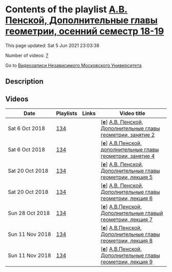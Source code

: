 # Contents of the playlist [А.В. Пенской, Дополнительные главы геометрии, осенний семестр 18-19](https://www.youtube.com/playlist?list=PLp9ABVh6_x4G7b0eHnCWcTOlJyzAbGYxJ)

This page updated: Sat 5 Jun 2021 23:03:38

Number of videos: [7](#videos)

Go to [Видеозаписи Независимого Московского Университета](../README.md)

## Description



## Videos

|Date|Playlists|Links|Video title|
|---|---|---|---|
| Sat&nbsp;6&nbsp;Oct&nbsp;2018 | [134](../playlists/134 "А.В. Пенской, Дополнительные главы геометрии, осенний семестр 18-19") |  | [[**e**](https://studio.youtube.com/video/TvVcaSJjDfQ/edit "Edit")] [А.В. Пенской, Дополнительные главы геометрии, занятие 2](https://www.youtube.com/watch?v=TvVcaSJjDfQ&list=PLp9ABVh6_x4G7b0eHnCWcTOlJyzAbGYxJ "Описание") |
| Sat&nbsp;6&nbsp;Oct&nbsp;2018 | [134](../playlists/134 "А.В. Пенской, Дополнительные главы геометрии, осенний семестр 18-19") |  | [[**e**](https://studio.youtube.com/video/tpn4U3vb_Xc/edit "Edit")] [А.В.Пенской, дополнительные главы геометрии, занятие 4](https://www.youtube.com/watch?v=tpn4U3vb_Xc&list=PLp9ABVh6_x4G7b0eHnCWcTOlJyzAbGYxJ "04.10.2018") |
| Sat&nbsp;20&nbsp;Oct&nbsp;2018 | [134](../playlists/134 "А.В. Пенской, Дополнительные главы геометрии, осенний семестр 18-19") |  | [[**e**](https://studio.youtube.com/video/ygicPCzMKaw/edit "Edit")] [А.В. Пенской, Дополнительные главы геометрии, лекция 5](https://www.youtube.com/watch?v=ygicPCzMKaw&list=PLp9ABVh6_x4G7b0eHnCWcTOlJyzAbGYxJ "11.10.2018") |
| Sat&nbsp;20&nbsp;Oct&nbsp;2018 | [134](../playlists/134 "А.В. Пенской, Дополнительные главы геометрии, осенний семестр 18-19") |  | [[**e**](https://studio.youtube.com/video/9vjylALy8Ks/edit "Edit")] [А.В. Пенской, Дополнительные главы геометрии, лекция 6](https://www.youtube.com/watch?v=9vjylALy8Ks&list=PLp9ABVh6_x4G7b0eHnCWcTOlJyzAbGYxJ "18.10.2018") |
| Sun&nbsp;28&nbsp;Oct&nbsp;2018 | [134](../playlists/134 "А.В. Пенской, Дополнительные главы геометрии, осенний семестр 18-19") |  | [[**e**](https://studio.youtube.com/video/PMTUZBI3LEw/edit "Edit")] [А.В.Пенской, Дополнительные главый геометрии, лекция 7](https://www.youtube.com/watch?v=PMTUZBI3LEw&list=PLp9ABVh6_x4G7b0eHnCWcTOlJyzAbGYxJ "25.10.2018") |
| Sun&nbsp;11&nbsp;Nov&nbsp;2018 | [134](../playlists/134 "А.В. Пенской, Дополнительные главы геометрии, осенний семестр 18-19") |  | [[**e**](https://studio.youtube.com/video/NiI3u2LVhY0/edit "Edit")] [А.В.Пенской, Дополнительные главы геометрии, лекция 8](https://www.youtube.com/watch?v=NiI3u2LVhY0&list=PLp9ABVh6_x4G7b0eHnCWcTOlJyzAbGYxJ "01.11.2018") |
| Sun&nbsp;11&nbsp;Nov&nbsp;2018 | [134](../playlists/134 "А.В. Пенской, Дополнительные главы геометрии, осенний семестр 18-19") |  | [[**e**](https://studio.youtube.com/video/kswY1Q7Psp8/edit "Edit")] [А.В.Пенской, Дополнительные главы геометрии, лекция 9](https://www.youtube.com/watch?v=kswY1Q7Psp8&list=PLp9ABVh6_x4G7b0eHnCWcTOlJyzAbGYxJ "08.11.2018") |
